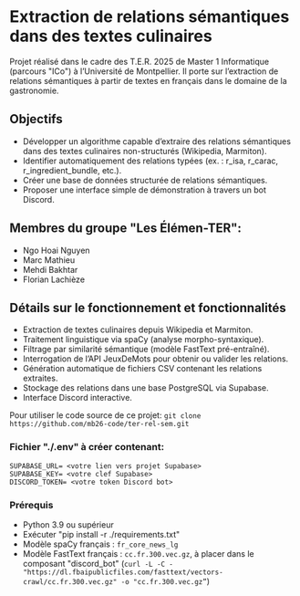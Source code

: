 # Extraction de relations sémantiques dans des textes culinaires

Projet réalisé dans le cadre des T.E.R. 2025 de Master 1 Informatique (parcours "ICo") à l’Université de Montpellier. Il porte sur l’extraction de relations sémantiques à partir de textes en français dans le domaine de la gastronomie.

## Objectifs

- Développer un algorithme capable d’extraire des relations sémantiques dans des textes culinaires non-structurés (Wikipedia, Marmiton).
- Identifier automatiquement des relations typées (ex. : r_isa, r_carac, r_ingredient_bundle, etc.).
- Créer une base de données structurée de relations sémantiques.
- Proposer une interface simple de démonstration à travers un bot Discord.

## Membres du groupe "Les Élémen-TER":

- Ngo Hoai Nguyen
- Marc Mathieu
- Mehdi Bakhtar
- Florian Lachièze

## Détails sur le fonctionnement et fonctionnalités

- Extraction de textes culinaires depuis Wikipedia et Marmiton.
- Traitement linguistique via spaCy (analyse morpho-syntaxique).
- Filtrage par similarité sémantique (modèle FastText pré-entraîné).
- Interrogation de l’API JeuxDeMots pour obtenir ou valider les relations.
- Génération automatique de fichiers CSV contenant les relations extraites.
- Stockage des relations dans une base PostgreSQL via Supabase.
- Interface Discord interactive.


Pour utiliser le code source de ce projet: `git clone https://github.com/mb26-code/ter-rel-sem.git`

### Fichier "./.env" à créer contenant:
```
SUPABASE_URL= <votre lien vers projet Supabase>
SUPABASE_KEY= <votre clef Supabase>
DISCORD_TOKEN= <votre token Discord bot>
```

### Prérequis

- Python 3.9 ou supérieur
- Exécuter "pip install -r ./requirements.txt"
- Modèle spaCy français : `fr_core_news_lg`
- Modèle FastText français : `cc.fr.300.vec.gz`, à placer dans le composant "discord_bot" 
(`curl -L -C - "https://dl.fbaipublicfiles.com/fasttext/vectors-crawl/cc.fr.300.vec.gz" -o "cc.fr.300.vec.gz”`)
